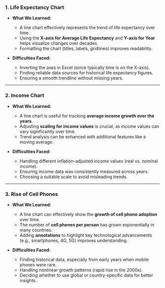 

### **1. Life Expectancy Chart**
- **What We Learned:**
  - A line chart effectively represents the trend of life expectancy over time.
  - Using the **X-axis for Average Life Expectancy** and **Y-axis for Year** helps visualize changes over decades.
  - Formatting the chart (titles, labels, gridlines) improves readability.

- **Difficulties Faced:**
  - Inverting the axes in Excel (since typically time is on the X-axis).
  - Finding reliable data sources for historical life expectancy figures.
  - Ensuring a smooth trendline without missing years.

---

### **2. Income Chart**
- **What We Learned:**
  - A line chart is useful for tracking **average income growth over the years**.
  - Adjusting **scaling for income values** is crucial, as income values can vary significantly over time.
  - Trend analysis can be enhanced with additional features like a moving average.

- **Difficulties Faced:**
  - Handling different inflation-adjusted income values (real vs. nominal income).
  - Ensuring income data was consistently measured across years.
  - Choosing a suitable scale to avoid misleading trends.

---

### **3. Rise of Cell Phones**
- **What We Learned:**
  - A line chart can effectively show the **growth of cell phone adoption** over time.
  - The number of **cell phones per person** has grown exponentially in many countries.
  - Adding **annotations** to highlight key technological advancements (e.g., smartphones, 4G, 5G) improves understanding.

- **Difficulties Faced:**
  - Finding historical data, especially from early years when mobile phones were rare.
  - Handling nonlinear growth patterns (rapid rise in the 2000s).
  - Deciding whether to use global or country-specific data for better insights.

